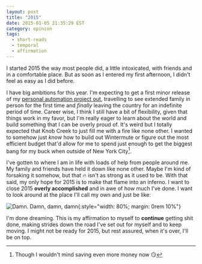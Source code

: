 ```yaml
---
layout: post
title: "2015"
date: 2015-01-05 21:35:29 EST
category: opinion
tags:
  - short-reads
  - temporal
  - affirmation
---
```


I started 2015 the way most people did, a little intoxicated, with friends and
in a comfortable place. But as soon as I entered my first afternoon, I didn't
feel as easy as I did before.

I have big ambitions for this year. I'm expecting to get a first minor release
of my [personal automation project out][wntr], travelling to see extended
family in person for the first time and _finally_ leaving the country for an
indefinite period of time. Career wise, I think I still have a bit of
flexibility, given that things work in my favor, but I'm really eager to learn
about the world and build something that I can be overly proud of. It's weird
but I totally expected that Knob Creek to just fill me with a fire like none
other. I wanted to somehow just _know_ how to build out Wintermute or figure
out the most efficient budget that'd allow for me to spend just enough to get
the biggest bang for my buck when outside of New York City[^1].

I've gotten to where I am in life with loads of help from people around me. My
family and friends have held it down like none other. Maybe I'm kind of
forsaking it somehow, but that :fire: isn't as strong as it used to be. With
that said, my only hope for 2015 is to make that flame into an inferno. I want
to close 2015 **overly accomplished** and in awe of how much I've done. I want
to look around at the place I'll call my own and just be like:

![Damn. Damn, damn, damn](/images/im2-i-did-okay.gif){:style="width: 80%;
  margin: 0rem 10%"}

I'm done dreaming. This is my affirmation to myself to **continue** getting
shit done, making strides down the road I've set out for myself and to keep
moving. I might not be ready for 2015, but rest assured, when it's over, I'll be
on top.

[wntr]: https://github.com/jalcine/wintermute
[^1]: Though I wouldn't mind saving even more money now :smirk:

